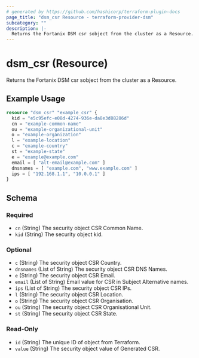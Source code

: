 ```yaml
---
# generated by https://github.com/hashicorp/terraform-plugin-docs
page_title: "dsm_csr Resource - terraform-provider-dsm"
subcategory: ""
description: |-
  Returns the Fortanix DSM csr sobject from the cluster as a Resource.
---
```


# dsm_csr (Resource)

Returns the Fortanix DSM csr sobject from the cluster as a Resource.

## Example Usage

```terraform
resource "dsm_csr" "example_csr" {
  kid = "e5c95efc-e08d-4274-936e-da8e3d88286d"
  cn = "example-common-name"
  ou = "example-organizational-unit"
  o = "example-organization"
  l = "example-location"
  c = "example-country"
  st = "example-state"
  e = "example@example.com"
  email = [ "alt-email@example.com" ]
  dnsnames = [ "example.com", "www.example.com" ]
  ips = [ "192.168.1.1", "10.0.0.1" ]
}
```

<!-- schema generated by tfplugindocs -->
## Schema

### Required

- `cn` (String) The security object CSR Common Name.
- `kid` (String) The security object kid.

### Optional

- `c` (String) The security object CSR Country.
- `dnsnames` (List of String) The security object CSR DNS Names.
- `e` (String) The security object CSR Email.
- `email` (List of String) Email value for CSR in Subject Alternative names.
- `ips` (List of String) The security object CSR IPs.
- `l` (String) The security object CSR Location.
- `o` (String) The security object CSR Organisation.
- `ou` (String) The security object CSR Organisational Unit.
- `st` (String) The security object CSR State.

### Read-Only

- `id` (String) The unique ID of object from Terraform.
- `value` (String) The security object value of Generated CSR.

